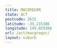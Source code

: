 ```yaml
---
title: MACGREGOR
state: ACT
postcode: 2615
latitude: -35.215386
longitude: 149.029308
url: /act/macgregor/
layout: suburb
---
```

